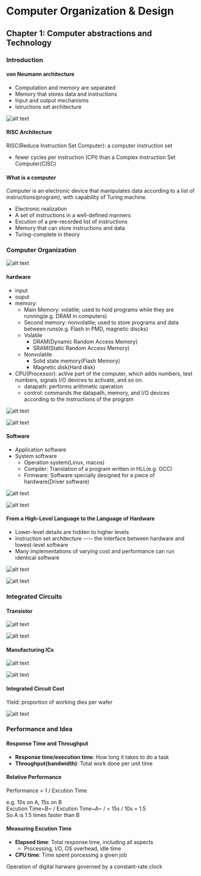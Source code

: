 # Computer Organization & Design

<!-- 
f12  console
window.open(decodeURIComponent(document.getElementById('pdf-viewer').src.split("?file=")[1])); 
-->

## Chapter 1: Computer abstractions and Technology

### Introduction

#### von Neumann architecture
- Computation and memory are separated
- Memory that stores data and instructions
- Input and output mechanisms
- Istructions set architecture

![alt text](2023-06-23_12-05-34.png)

#### RISC Architecture

RISC(Reduce Instruction Set Computer): a computer instruction set
- fewer cycles per instruction (CPI) than a Complex Instruction Set Computer(CISC)

#### What is a computer

Computer is an electronic device that manipulates data according to a list of instructions(program), with capability of Turing machine.

- Electronic realization
- A set of instructions in a well-defined manners
- Excution of a pre-recorded list of instructions
- Memory that can store instructions and data
- Turing-complete in theory

### Computer Organization

![alt text](image.png)

#### hardware

- input
- ouput
- memory:
  - Main Memory: volatile; used to hold programs while they are running(e.g. DRAM in computers)
  - Second memory: nonvolatile; used to store programs and data between runs(e.g. Flash in PMD, magnetic discks)
  - Volatile
    - DRAM(Dynamic Random Access Memory)
    - SRAM(Static Random Access Memory)
  - Nonvolatile
    - Solid state memory(Flash Memory)
    - Magnetic disk(Hard disk)
- CPU(Processor): active part of the computer, which adds numbers, test numbers, signals I/O devices to activate, and so on.
  - datapath: performs arithmetic operation
  - control: commands the datapath, memory, and I/O devices according to the instructions of the program

![alt text](image-1.png)

![alt text](image-7.png)

#### Software

- Application software
- System software
  - Operation system(Linux, macos)
  - Compiler: Translation of a program written in HLL(e.g. GCC)
  - Firmware: Software specially designed for a piece of hardware(Driver software) 

![alt text](image-2.png)

![alt text](image-3.png)

#### From a High-Level Language to the Language of Hardware

- Lower-level details are hidden to higher levels
- Instruction set architecture ---- the interface between hardware and lowest-level software
- Many implementations of varying cost and performance can run identical software

![alt text](image-8.png)

![alt text](image-4.png)

### Integrated Circuits

#### Transistor

![alt text](image-9.png)

![alt text](image-10.png)

#### Manufacturing ICs

![alt text](image-6.png)

![alt text](image-5.png)

#### Integrated Circuit Cost

Yield: proportion of working dies per wafer

![alt text](image-11.png)

### Performance and Idea

#### Response Time and Throughput

- **Response time/execution time**: How long it takes to do a task
- **Throughput(bandwidth)**: Total work done per unit time

#### Relative Performance

Performance = 1 / Excution Time

e.g. 10s on A, 15s on B  
Excution Time~B~ / Excution Time~A~ / = 15s / 10s = 1.5  
So A is 1.5 times faster than B  

#### Measuring Excution Time

- **Elapsed time**: Total response time, including all aspects  
  - Processing, I/O, OS overhead, idle time  
- **CPU time**: Time spent porcessing a given job  

Operation of digital harware governed by a constant-rate clock

